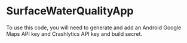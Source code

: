 # SurfaceWaterQualityApp

To use this code, you will need to generate and add an Android Google Maps API key and Crashlytics API key and build secret.
